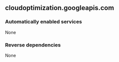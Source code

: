 ## cloudoptimization.googleapis.com

### Automatically enabled services

None

### Reverse dependencies

None

